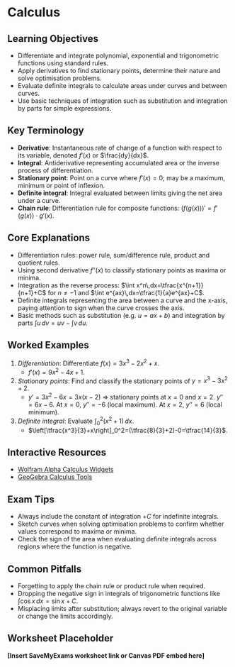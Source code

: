 # Calculus

## Learning Objectives
- Differentiate and integrate polynomial, exponential and trigonometric functions using standard rules.
- Apply derivatives to find stationary points, determine their nature and solve optimisation problems.
- Evaluate definite integrals to calculate areas under curves and between curves.
- Use basic techniques of integration such as substitution and integration by parts for simple expressions.

## Key Terminology
- **Derivative**: Instantaneous rate of change of a function with respect to its variable, denoted $f'(x)$ or $\frac{dy}{dx}$.
- **Integral**: Antiderivative representing accumulated area or the inverse process of differentiation.
- **Stationary point**: Point on a curve where $f'(x)=0$; may be a maximum, minimum or point of inflexion.
- **Definite integral**: Integral evaluated between limits giving the net area under a curve.
- **Chain rule**: Differentiation rule for composite functions: $(f(g(x)))' = f'(g(x))\cdot g'(x)$.

## Core Explanations
- Differentiation rules: power rule, sum/difference rule, product and quotient rules.
- Using second derivative $f''(x)$ to classify stationary points as maxima or minima.
- Integration as the reverse process: $\int x^n\,dx=\tfrac{x^{n+1}}{n+1}+C$ for $n\ne-1$ and $\int e^{ax}\,dx=\tfrac{1}{a}e^{ax}+C$.
- Definite integrals representing the area between a curve and the x-axis, paying attention to sign when the curve crosses the axis.
- Basic methods such as substitution (e.g. $u=ax+b$) and integration by parts $\int u\,dv=uv-\int v\,du$.

## Worked Examples
1. *Differentiation*: Differentiate $f(x)=3x^3-2x^2+x$.
   - $f'(x)=9x^2-4x+1$.
2. *Stationary points*: Find and classify the stationary points of $y=x^3-3x^2+2$.
   - $y'=3x^2-6x=3x(x-2)$ ⇒ stationary points at $x=0$ and $x=2$. $y''=6x-6$. At $x=0$, $y''=-6$ (local maximum). At $x=2$, $y''=6$ (local minimum).
3. *Definite integral*: Evaluate $\int_0^2 (x^2+1)\,dx$.
   - $\left[\tfrac{x^3}{3}+x\right]_0^2=(\tfrac{8}{3}+2)-0=\tfrac{14}{3}$.

## Interactive Resources
- [Wolfram Alpha Calculus Widgets](https://www.wolframalpha.com/widgets/view.jsp?id=8dbc63ab0817797b06b9a8ab405b84a0)
- [GeoGebra Calculus Tools](https://www.geogebra.org/m/GUvT8mJw)

## Exam Tips
- Always include the constant of integration $+C$ for indefinite integrals.
- Sketch curves when solving optimisation problems to confirm whether values correspond to maxima or minima.
- Check the sign of the area when evaluating definite integrals across regions where the function is negative.

## Common Pitfalls
- Forgetting to apply the chain rule or product rule when required.
- Dropping the negative sign in integrals of trigonometric functions like $\int \cos x \,dx = \sin x + C$.
- Misplacing limits after substitution; always revert to the original variable or change the limits accordingly.

## Worksheet Placeholder
**[Insert SaveMyExams worksheet link or Canvas PDF embed here]**
